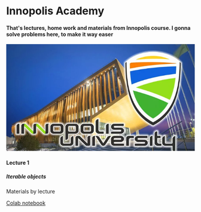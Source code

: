 <h1>Innopolis Academy</h1>

<h4>That's lectures, home work and materials from Innopolis course. I gonna solve problems here, to make it way easer</h4>
<img src="./img/innopolis.png">

<h4>Lecture 1</h4>
<h5>Iterable objects</h5>
<p>Materials by lecture</p>
<a href="https://colab.research.google.com/drive/10TlbvZgqN5FwW_06nrpNflRs8kfRCcEi?usp=sharing&pli=1">Colab notebook</a>